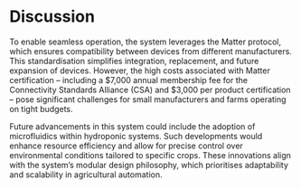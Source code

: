 # Discussion

To enable seamless operation, the system leverages the Matter protocol, which ensures compatibility between devices from
different manufacturers. This standardisation simplifies integration, replacement, and future expansion of devices.
However, the high costs associated with Matter certification – including
a \$7,000 annual membership fee for the Connectivity Standards Alliance (CSA) and $3,000 per product certification –
pose significant challenges for small manufacturers and farms operating on tight budgets.

Future advancements in this system could include the adoption of microfluidics within hydroponic systems. Such
developments would enhance resource efficiency and allow for precise control over environmental conditions tailored to
specific crops. These innovations align with the system’s modular design philosophy, which prioritises adaptability and
scalability in agricultural automation.
